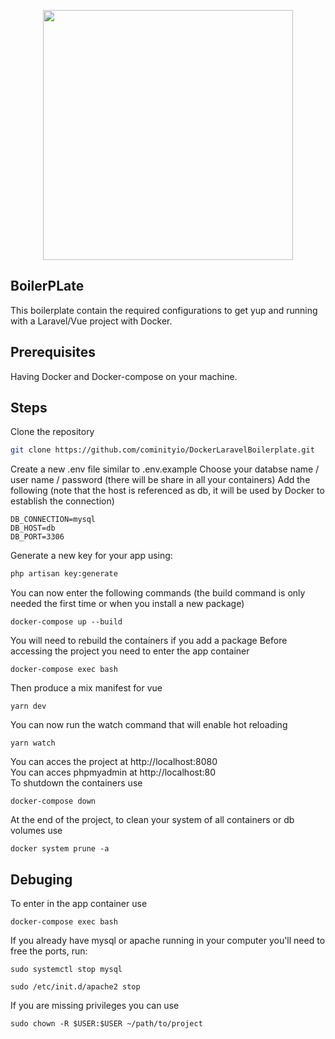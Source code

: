 <p align="center"><img src="https://res.cloudinary.com/dtfbvvkyp/image/upload/v1566331377/laravel-logolockup-cmyk-red.svg" width="400"></p>


## BoilerPLate

This boilerplate contain the required configurations to get yup and running with a Laravel/Vue project with Docker.

## Prerequisites

Having Docker and Docker-compose on your machine.

## Steps

Clone the repository
```sh
git clone https://github.com/cominityio/DockerLaravelBoilerplate.git
```
Create a new .env file similar to .env.example
Choose your databse name / user name / password (there will be share in all your containers)
Add the following (note that the host is referenced as db, it will be used by Docker to establish the connection)
```
DB_CONNECTION=mysql
DB_HOST=db
DB_PORT=3306
```
Generate a new key for your app using:
```sh
php artisan key:generate
```
You can now enter the following commands (the build command is only needed the first time or when you install a new package)
```
docker-compose up --build
```
You will need to rebuild the containers if you add a package
Before accessing the project you need to enter the app container
```
docker-compose exec bash
```
Then produce a mix manifest for vue
```
yarn dev
```
You can now run the watch command that will enable hot reloading
```
yarn watch
```
You can acces the project at http://localhost:8080  
You can acces phpmyadmin at http://localhost:80  
To shutdown the containers use
```
docker-compose down
```
At the end of the project, to clean your system of all containers or db volumes use
```
docker system prune -a
```

## Debuging

To enter in the app container use
```
docker-compose exec bash
```
If you already have mysql or apache running in your computer you'll need to free the ports, run:
```
sudo systemctl stop mysql
```
```
sudo /etc/init.d/apache2 stop
```
If you are missing privileges you can use
```
sudo chown -R $USER:$USER ~/path/to/project
```
